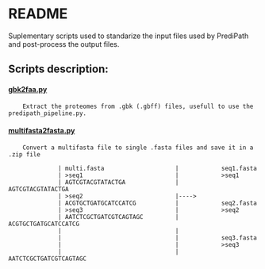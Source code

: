 # README
Suplementary scripts used to standarize the input files used by PrediPath and post-process the output files.

## Scripts description:
#### [gbk2faa.py](https://github.com/felipelira/PrediPath/blob/master/scripts/gbk2faa.py)
        Extract the proteomes from .gbk (.gbff) files, usefull to use the predipath_pipeline.py. 
#### [multifasta2fasta.py](https://github.com/felipelira/PrediPath/blob/master/scripts/multifasta2fasta.py)
        Convert a multifasta file to single .fasta files and save it in a .zip file
```
              | multi.fasta                    |            seq1.fasta
              | >seq1                          |            >seq1
              | AGTCGTACGTATACTGA              |            AGTCGTACGTATACTGA
              | >seq2                          |----> 
              | ACGTGCTGATGCATCCATCG           |            seq2.fasta
              | >seq3                          |            >seq2
              | AATCTCGCTGATCGTCAGTAGC         |            ACGTGCTGATGCATCCATCG
              |                                |
              |                                |            seq3.fasta
              |                                |            >seq3
              |                                |            AATCTCGCTGATCGTCAGTAGC
```
                                              

